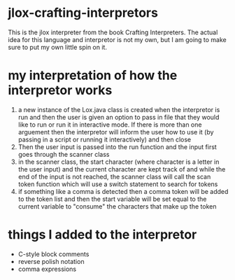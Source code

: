 # jlox-crafting-interpretors
This is the jlox interpreter from the book Crafting Interpreters. The actual idea for this language and interpretor is not my own, but I am going to make sure to put my own little spin on it.
# my interpretation of how the interpretor works
1. a new instance of the Lox.java class is created when the interpretor is run and then the user is given an option to pass in file that they would like to run or run it in interactive mode. If there is more than one arguement then the interpretor will inform the user how to use it (by passing in a script or running it interactively) and then close
2. Then the user input is passed into the run function and the input first goes through the scanner class
3. in the scanner class, the start character (where character is a letter in the user input) and the current character are kept track of and while the end of the input is not reached, the scanner class will call the scan token function which will use a switch statement to search for tokens
4. if something like a comma is detected then a comma token will be added to the token list and then the start variable will be set equal to the current variable to "consume" the characters that make up the token

# things I added to the interpretor
* C-style block comments
* reverse polish notation
* comma expressions

